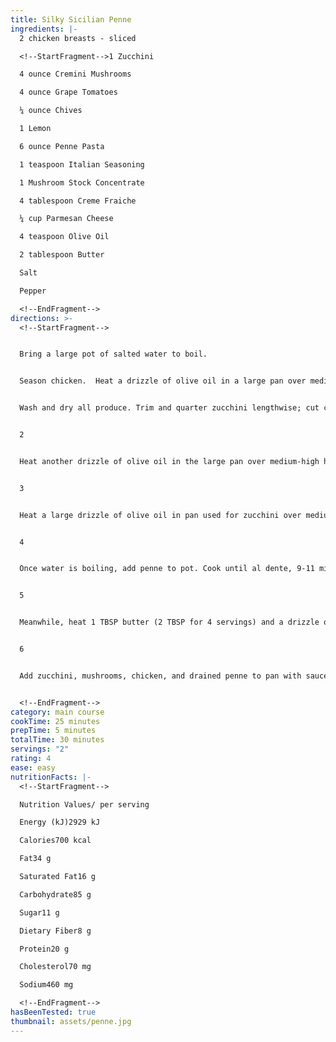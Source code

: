 ```yaml
---
title: Silky Sicilian Penne
ingredients: |-
  2 chicken breasts - sliced

  <!--StartFragment-->1 Zucchini

  4 ounce Cremini Mushrooms

  4 ounce Grape Tomatoes

  ¼ ounce Chives

  1 Lemon

  6 ounce Penne Pasta

  1 teaspoon Italian Seasoning

  1 Mushroom Stock Concentrate

  4 tablespoon Creme Fraiche

  ¼ cup Parmesan Cheese

  4 teaspoon Olive Oil

  2 tablespoon Butter

  Salt

  Pepper

  <!--EndFragment-->
directions: >-
  <!--StartFragment-->


  Bring a large pot of salted water to boil. 


  Season chicken.  Heat a drizzle of olive oil in a large pan over medium-high heat. Saute in chicken until cooked through, about 10 minutes.  Transfer to a medium bowl.


  Wash and dry all produce. Trim and quarter zucchini lengthwise; cut crosswise into ½-inch-thick pieces. Trim and thinly slice mushrooms. Halve tomatoes. Mince chives. Quarter lemon.


  2


  Heat another drizzle of olive oil in the large pan over medium-high heat. Add zucchini and season with salt and pepper. Cook, stirring occasionally, until golden brown and softened, 4-6 minutes. Set aside with chicken.


  3


  Heat a large drizzle of olive oil in pan used for zucchini over medium-high heat. Add mushrooms and cook, stirring occasionally, until golden brown and slightly crispy, 5-7 minutes. Turn off heat; season with salt and pepper, then transfer to bowl with zucchini. Wash out pan.


  4


  Once water is boiling, add penne to pot. Cook until al dente, 9-11 minutes. Reserve 1 cup pasta cooking water, then drain well.


  5


  Meanwhile, heat 1 TBSP butter (2 TBSP for 4 servings) and a drizzle of olive oil in pan used for mushrooms over medium-high heat. Add tomatoes and season with salt, pepper, and Italian Seasoning. Cook, stirring, until tomatoes are softened, 2-4 minutes. Stir in half the chives and juice from half the lemon. Reduce heat to low, then stir in stock concentrate and ¼ cup reserved pasta cooking water (⅓ cup for 4). Whisk in crème fraîche; season with salt and pepper.


  6


  Add zucchini, mushrooms, chicken, and drained penne to pan with sauce; stir to combine. Stir in 1 TBSP butter (2 TBSP for 4 servings) until melted. (TIP: If necessary, add more reserved pasta cooking water a splash at a time until penne is coated in a creamy sauce.) Divide pasta between plates. Sprinkle with Parmesan and remaining chives. Serve with remaining lemon wedges on the side.


  <!--EndFragment-->
category: main course
cookTime: 25 minutes
prepTime: 5 minutes
totalTime: 30 minutes
servings: "2"
rating: 4
ease: easy
nutritionFacts: |-
  <!--StartFragment-->

  Nutrition Values/ per serving

  Energy (kJ)2929 kJ

  Calories700 kcal

  Fat34 g

  Saturated Fat16 g

  Carbohydrate85 g

  Sugar11 g

  Dietary Fiber8 g

  Protein20 g

  Cholesterol70 mg

  Sodium460 mg

  <!--EndFragment-->
hasBeenTested: true
thumbnail: assets/penne.jpg
---
```

